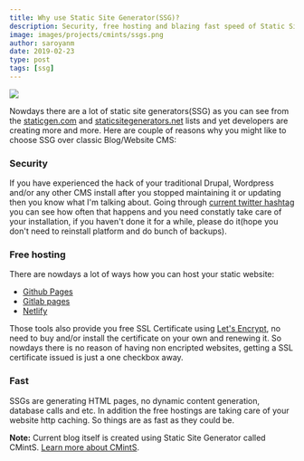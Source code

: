 ```yaml
---
title: Why use Static Site Generator(SSG)?
description: Security, free hosting and blazing fast speed of Static Site Generators. Three reasons of choosing Static Site Generator over classic CMS.
image: images/projects/cmints/ssgs.png
author: saroyanm
date: 2019-02-23
type: post
tags: [ssg]
---
```


<img src="/images/projects/cmints/ssgs.png" class="full-width">

Nowdays there are a lot of static site generators(SSG) as you can see from the
[staticgen.com](https://www.staticgen.com/) and
[staticsitegenerators.net](https://staticsitegenerators.net/) lists and yet
developers are creating more and more. Here are couple of reasons why you might
like to choose SSG over classic Blog/Website CMS:

### Security

If you have experienced the hack of your traditional Drupal, Wordpress and/or
any other CMS install after you stopped maintaining it or updating then you know
what I'm talking about. Going through [current twitter
hashtag](https://twitter.com/hashtag/drupalgeddon) you can see how often that
happens and you need constatly take care of your installation, if you haven't
done it for a while, please do it(hope you don't need to reinstall platform and
do bunch of backups).

### Free hosting

There are nowdays a lot of ways how you can host your static website:

- [Github Pages](https://pages.github.com/)
- [Gitlab pages](https://about.gitlab.com/product/pages/)
- [Netlify](https://www.netlify.com/)

Those tools also provide you free SSL Certificate using [Let's
Encrypt](https://letsencrypt.org/), no need to buy and/or install the
certificate on your own and renewing it. So nowdays there is no reason of having
non encripted websites, getting a SSL certificate issued is just a one checkbox
away.

### Fast

SSGs are generating HTML pages, no dynamic content generation, database calls
and etc. In addition the free hostings are taking care of your website http
caching. So things are as fast as they could be.

**Note:** Current blog itself is created using Static Site Generator called
CMintS. [Learn more about CMintS](https://cmints.io/).
